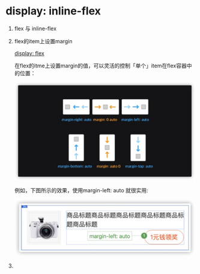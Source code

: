 # display: inline-flex

1. flex 与 inline-flex
2. flex的item上设置margin
    
    [display: flex](display%20inline-flex%20840b204f47fe4a52803a52027582b22e/display%20flex%20a91f56e4fbf746ae84c822287e7518c4.md)
    
    在flex的itme上设置margin的值，可以灵活的控制「单个」item在flex容器中的位置：
    
    ![display%20inline-flex%20840b204f47fe4a52803a52027582b22e/Untitled.png](display%20inline-flex%20840b204f47fe4a52803a52027582b22e/Untitled.png)
    
    例如，下图所示的效果，使用margin-left: auto 就很实用:
    
    ![display%20inline-flex%20840b204f47fe4a52803a52027582b22e/Untitled%201.png](display%20inline-flex%20840b204f47fe4a52803a52027582b22e/Untitled%201.png)
    
3.